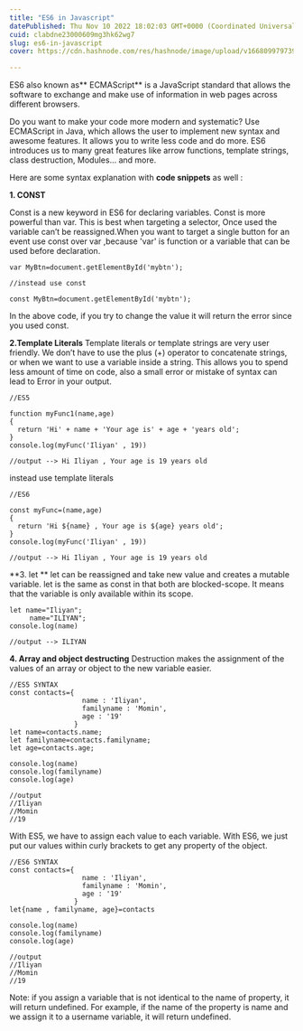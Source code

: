 ```yaml
---
title: "ES6 in Javascript"
datePublished: Thu Nov 10 2022 18:02:03 GMT+0000 (Coordinated Universal Time)
cuid: clabdne23000609mg3hk62wg7
slug: es6-in-javascript
cover: https://cdn.hashnode.com/res/hashnode/image/upload/v1668099797397/gZ7TnSbhC.jpeg

---
```


ES6 also known as** ECMAScript** is a JavaScript standard that allows the software to exchange and make use of information in web pages across different browsers.

Do you want to make your code more modern and systematic?
Use ECMAScript in Java, which allows the user to implement new syntax and awesome features.
It allows you to write less code and do more. ES6 introduces us to many great features like arrow functions, template strings, class destruction, Modules… and more.

Here are some syntax explanation with **code snippets** as well :

**1. CONST**

Const is a new keyword in ES6 for declaring variables. Const is more powerful than var.
This is best when targeting a selector, Once used the variable can’t be reassigned.When you want to target a single button for an event use const over var ,because 'var' is function or a variable that can be used before declaration.


```
var MyBtn=document.getElementById('mybtn');

//instead use const

const MyBtn=document.getElementById('mybtn');

``` 
In the above code, if you try to change the value it will return the error since you used const.


**2.Template Literals**
Template literals or template strings are very user friendly. We don’t have to use the plus (+) operator to concatenate strings, or when we want to use a variable inside a string.
This allows you to spend less amount of time on code, also a small error or mistake of syntax can lead to Error in your output.


```
//ES5 

function myFunc1(name,age)
{
  return 'Hi' + name + 'Your age is' + age + 'years old';
}
console.log(myFunc('Iliyan' , 19))

//output --> Hi Iliyan , Your age is 19 years old
``` 

instead use template literals 


```
//ES6

const myFunc=(name,age)
{
  return 'Hi ${name} , Your age is ${age} years old';
}
console.log(myFunc('Iliyan' , 19))

//output --> Hi Iliyan , Your age is 19 years old
``` 


**3. let **
let can be reassigned and take new value and creates a mutable variable.
let is the same as const in that both are blocked-scope. It means that the variable is only available within its scope.


```
let name="Iliyan";
     name="ILIYAN";
console.log(name)

//output --> ILIYAN 

``` 

**4. Array and object destructing**
Destruction makes the assignment of the values of an array or object to the new variable easier.


```
//ES5 SYNTAX
const contacts={
                  name : 'Iliyan',
                  familyname : 'Momin',
                  age : '19'
                }
let name=contacts.name;
let familyname=contacts.familyname;
let age=contacts.age;

console.log(name)
console.log(familyname)
console.log(age)

//output
//Iliyan
//Momin
//19
``` 
With ES5, we have to assign each value to each variable. With ES6, we just put our values within curly brackets to get any property of the object.


```
//ES6 SYNTAX
const contacts={
                  name : 'Iliyan',
                  familyname : 'Momin',
                  age : '19'
                }
let{name , familyname, age}=contacts

console.log(name)
console.log(familyname)
console.log(age)

//output
//Iliyan
//Momin
//19
``` 


Note: if you assign a variable that is not identical to the name of property, it will return undefined. For example, if the name of the property is name and we assign it to a username variable, it will return undefined.












